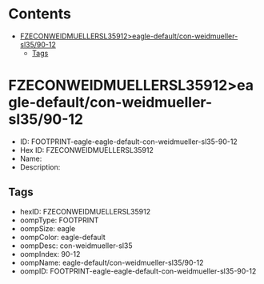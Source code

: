 



Contents
========

* [FZECONWEIDMUELLERSL35912>eagle-default/con-weidmueller-sl35/90-12](#fzeconweidmuellersl35912eagle-defaultcon-weidmueller-sl3590-12)
	* [Tags](#tags)

# FZECONWEIDMUELLERSL35912>eagle-default/con-weidmueller-sl35/90-12

- ID: FOOTPRINT-eagle-eagle-default-con-weidmueller-sl35-90-12
- Hex ID: FZECONWEIDMUELLERSL35912
- Name: 
- Description: 

## Tags

- hexID: FZECONWEIDMUELLERSL35912
- oompType: FOOTPRINT
- oompSize: eagle
- oompColor: eagle-default
- oompDesc: con-weidmueller-sl35
- oompIndex: 90-12
- oompName: eagle-default/con-weidmueller-sl35/90-12
- oompID: FOOTPRINT-eagle-eagle-default-con-weidmueller-sl35-90-12
